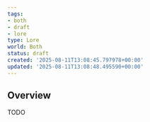 ```yaml
---
tags:
- both
- draft
- lore
type: Lore
world: Both
status: draft
created: '2025-08-11T13:08:45.797978+00:00'
updated: '2025-08-11T13:08:48.495590+00:00'
---
```



## Overview

TODO
